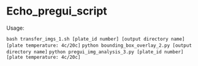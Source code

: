 # Echo_pregui_script 
Usage: 

`bash transfer_imgs_1.sh [plate_id number] [output directory name] [plate temperature: 4c/20c]`
`python bounding_box_overlay_2.py [output directory name]`
`python pregui_img_analysis_3.py [plate_id number] [plate temperature: 4c/20c]`